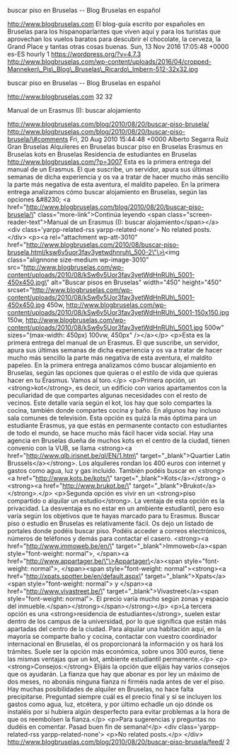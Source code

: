 buscar piso en Bruselas -- Blog Bruselas en español

http://www.blogbruselas.com El blog-guía escrito por españoles en
Bruselas para los hispanoparlantes que viven aquí y para los turistas
que aprovechan los vuelos baratos para descubrir el chocolate, la
cerveza, la Grand Place y tantas otras cosas buenas. Sun, 13 Nov 2016
17:05:48 +0000 es-ES hourly 1 https://wordpress.org/?v=4.7.3
http://www.blogbruselas.com/wp-content/uploads/2016/04/cropped-Manneken\_Pis\_Blog\_Bruselas\_Ricardo\_Imbern-512-32x32.jpg

buscar piso en Bruselas -- Blog Bruselas en español

http://www.blogbruselas.com 32 32

Manual de un Erasmus (I): buscar alojamiento

http://www.blogbruselas.com/blog/2010/08/20/buscar-piso-brusela/
http://www.blogbruselas.com/blog/2010/08/20/buscar-piso-brusela/\#comments
Fri, 20 Aug 2010 15:44:48 +0000 Alberto Segarra Ruíz Gran Bruselas
Alquileres en Bruselas buscar piso en Bruselas Erasmus en Bruselas kots
en Bruselas Residencia de estudiantes en Bruselas
http://www.blogbruselas.com/?p=3007 Esta es la primera entrega del
manual de un Erasmus. El que suscribe, un servidor, apura sus últimas
semanas de dicha experiencia y os va a tratar de hacer mucho más
sencillo la parte más negativa de esta aventura, el maldito papeleo. En
la primera entrega analizamos cómo buscar alojamiento en Bruselas, según
las opciones &\#8230; \<a
href=\"http://www.blogbruselas.com/blog/2010/08/20/buscar-piso-brusela/\"
class=\"more-link\"\>Continúa leyendo \<span
class=\"screen-reader-text\"\>Manual de un Erasmus (I): buscar
alojamiento\</span\>\</a\>\<div class=\'yarpp-related-rss
yarpp-related-none\'\> No related posts. \</div\> \<p\>\<a
rel=\"attachment wp-att-3010\"
href=\"http://www.blogbruselas.com/2010/08/buscar-piso-brusela.html/ksw6v5uor3fav3yetwdhnruh\_500-2\"\>\<img
class=\"alignnone size-medium wp-image-3010\"
src=\"http://www.blogbruselas.com/wp-content/uploads/2010/08/kSw6v5Uor3fav3yetWdHnRUh\_5001-450x450.jpg\"
alt=\"Buscar pisos en Bruselas\" width=\"450\" height=\"450\"
srcset=\"http://www.blogbruselas.com/wp-content/uploads/2010/08/kSw6v5Uor3fav3yetWdHnRUh\_5001-450x450.jpg
450w,
http://www.blogbruselas.com/wp-content/uploads/2010/08/kSw6v5Uor3fav3yetWdHnRUh\_5001-150x150.jpg
150w,
http://www.blogbruselas.com/wp-content/uploads/2010/08/kSw6v5Uor3fav3yetWdHnRUh\_5001.jpg
500w\" sizes=\"(max-width: 450px) 100vw, 450px\" /\>\</a\>\</p\>
\<p\>Esta es la primera entrega del manual de un Erasmus. El que
suscribe, un servidor, apura sus últimas semanas de dicha experiencia y
os va a tratar de hacer mucho más sencillo la parte más negativa de esta
aventura, el maldito papeleo. En la primera entrega analizamos cómo
buscar alojamiento en Bruselas, según las opciones que quieras o el
estilo de vida que quieras hacer en tu Erasmus. Vamos al toro.\</p\>
\<p\>Primera opción, un \<strong\>kot\</strong\>, es decir, un edificio
con varios apartamentos con la peculiaridad de que compartes algunas
necesidades con el resto de vecinos. Este detalle varía según el kot,
los hay que solo compartes la cocina, también donde compartes cocina y
baño. En algunos hay incluso sala comunes de televisión. Esta opción es
quizá la más óptima para un estudiante Erasmus, ya que estás en
permanente contacto con estudiantes de todo el mundo, se hace mucho más
fácil hacer vida social. Hay una agencia en Bruselas dueña de muchos
kots en el centro de la ciudad, tienen convenio con la VUB, se llama
\<strong\>\<a href=\"http://www.qlb.irisnet.be/ql/EN/1.htm\"
target=\"\_blank\"\>Quartier Latin Brussels\</a\>\</strong\>. Los
alquileres rondan los 400 euros con internet y gastos como agua, luz y
gas incluido. También podéis buscar en \<strong\>\<a
href=\"http://www.kots.be/kots/\"
target=\"\_blank\"\>Kots\</a\>\</strong\> o \<strong\>\<a
href=\"http://www.brukot.be/\"
target=\"\_blank\"\>Brukot\</a\>\</strong\>.\</p\> \<p\>Segunda opción
es vivir en un \<strong\>piso compartido o alquilar un
estudio\</strong\>. La ventaja de esta opción es la privacidad. La
desventaja es no estar en un ambiente estudiantil, pero eso varía según
los objetivos que te hayas marcado para tu Erasmus. Buscar piso o
estudio en Bruselas es relativamente fácil. Os dejo un listado de
portales donde podéis buscar piso. Podéis acceder a correos
electrónicos, números de teléfonos y demás para contactar el
casero. \<strong\>\<a href=\"http://www.immoweb.be/en/\"
target=\"\_blank\"\>Immoweb\</a\>\<span style=\"font-weight: normal\"\>,
\</span\>\<a href=\"http://www.appartager.be/\"\>Appartager\</a\>\<span
style=\"font-weight: normal\"\>, \</span\>\<span style=\"font-weight:
normal\"\>\<strong\>\<a href=\"http://xpats.spotter.be/en/default.aspx\"
target=\"\_blank\"\>Xpats\</a\>\<span style=\"font-weight: normal\"\> y
\</span\>\<a href=\"http://www.vivastreet.be/\"
target=\"\_blank\"\>Vivastreet\</a\>\<span style=\"font-weight:
normal\"\>. El precio varía mucho según zonas y espacio del
inmueble.\</span\>\</strong\>\</span\>\</strong\>\</p\> \<p\>La tercera
opción es una \<strong\>residencia de estudiantes\</strong\>, suelen
estar dentro de los campus de la universidad, por lo que significa que
están más apartadas del centro de la ciudad. Para alquilar una
habitación aquí, en la mayoría se comparte baño y cocina, contactar con
vuestro coordinador internacional en Bruselas, él os proporcionará la
información y os hará los trámites. Suele ser la opción más económica,
sobre unos 300 euros, tiene las mismas ventajas que un kot, ambiente
estudiantil permanente.\</p\> \<p\>\<strong\>Consejos:\</strong\>
Elijáis la opción que elijáis hay varios consejos que os ayudarán. La
fianza que hay que abonar es por ley un máximo de dos meses, no abonáis
ninguna fianza ni firméis nada antes de ver el piso. Hay muchas
posibilidades de alquiler en Bruselas, no hace falta precipitarse.
Preguntad siempre cuál es el precio final y sí se incluyen los gastos
como agua, luz, etcétera, y por último echadle un ojo dónde os instaléis
por si hubiera algún desperfecto para evitar problemas a la hora de que
os reembolsen la fianza.\</p\> \<p\>Para sugerencias y preguntas no
dudéis en comentar. Pasad buen fin de semana!\</p\> \<div
class=\'yarpp-related-rss yarpp-related-none\'\> \<p\>No related
posts.\</p\> \</div\>
http://www.blogbruselas.com/blog/2010/08/20/buscar-piso-brusela/feed/ 2
